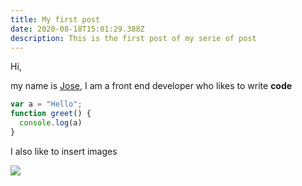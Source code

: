 ```yaml
---
title: My first post
date: 2020-08-18T15:01:29.388Z
description: This is the first post of my serie of post
---
```

Hi, 

my name is [Jose](www.jose-torreblanca.com), I am a front end developer who likes to write **code**

```javascript
var a = "Hello";
function greet() {
  console.log(a)
}
```

I also like to insert images

![](/img/unpix.png)